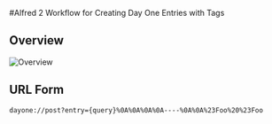 #Alfred 2 Workflow for Creating Day One Entries with Tags


## Overview

![Overview](http://f.cl.ly/items/2U2t1w3p2c0d2Z3z3z0H/Napkin%2002-18-13%2012.43.58%20PM.png)


## URL Form

    dayone://post?entry={query}%0A%0A%0A%0A----%0A%0A%23Foo%20%23Foo
